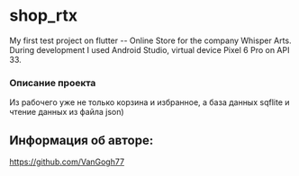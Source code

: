 # shop_rtx

My first test project on flutter -- Online Store for the company Whisper Arts. During development I used Android Studio,
virtual device Pixel 6 Pro on API 33.

### Описание проекта

Из рабочего уже не только корзина и избранное, а база данных sqflite и чтение данных из файла json)


## Информация об авторе:
https://github.com/VanGogh77